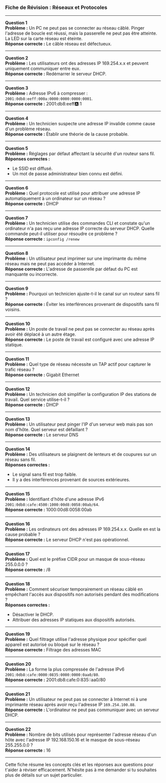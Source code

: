 
### **Fiche de Révision : Réseaux et Protocoles**

---

**Question 1**  
**Problème :** Un PC ne peut pas se connecter au réseau câblé. Pinger l'adresse de boucle est réussi, mais la passerelle ne peut pas être atteinte. La LED sur la carte réseau est éteinte.  
**Réponse correcte :** Le câble réseau est défectueux.

---

**Question 2**  
**Problème :** Les utilisateurs ont des adresses IP 169.254.x.x et peuvent uniquement communiquer entre eux.  
**Réponse correcte :** Redémarrer le serveur DHCP.

---

**Question 3**  
**Problème :** Adresse IPv6 à compresser : `2001:0db8:eeff:000a:0000:0000:0000:0001`.  
**Réponse correcte :** 2001:db8:eeff:a::1

---

**Question 4**  
**Problème :** Un technicien suspecte une adresse IP invalide comme cause d'un problème réseau.  
**Réponse correcte :** Établir une théorie de la cause probable.

---

**Question 5**  
**Problème :** Réglages par défaut affectant la sécurité d'un routeur sans fil.  
**Réponses correctes :**

- Le SSID est diffusé.
- Un mot de passe administrateur bien connu est défini.

---

**Question 6**  
**Problème :** Quel protocole est utilisé pour attribuer une adresse IP automatiquement à un ordinateur sur un réseau ?  
**Réponse correcte :** DHCP

---

**Question 7**  
**Problème :** Un technicien utilise des commandes CLI et constate qu'un ordinateur n'a pas reçu une adresse IP correcte du serveur DHCP. Quelle commande peut-il utiliser pour résoudre ce problème ?  
**Réponse correcte :** `ipconfig /renew`

---

**Question 8**  
**Problème :** Un utilisateur peut imprimer sur une imprimante du même réseau mais ne peut pas accéder à Internet.  
**Réponse correcte :** L'adresse de passerelle par défaut du PC est manquante ou incorrecte.

---

**Question 9**  
**Problème :** Pourquoi un technicien ajuste-t-il le canal sur un routeur sans fil ?  
**Réponse correcte :** Éviter les interférences provenant de dispositifs sans fil voisins.

---

**Question 10**  
**Problème :** Un poste de travail ne peut pas se connecter au réseau après avoir été déplacé à un autre étage.  
**Réponse correcte :** Le poste de travail est configuré avec une adresse IP statique.

---

**Question 11**  
**Problème :** Quel type de réseau nécessite un TAP actif pour capturer le trafic réseau ?  
**Réponse correcte :** Gigabit Ethernet

---

**Question 12**  
**Problème :** Un technicien doit simplifier la configuration IP des stations de travail. Quel service utilise-t-il ?  
**Réponse correcte :** DHCP

---

**Question 13**  
**Problème :** Un utilisateur peut pinger l'IP d'un serveur web mais pas son nom d'hôte. Quel serveur est défaillant ?  
**Réponse correcte :** Le serveur DNS

---

**Question 14**  
**Problème :** Des utilisateurs se plaignent de lenteurs et de coupures sur un réseau sans fil.  
**Réponses correctes :**

- Le signal sans fil est trop faible.
- Il y a des interférences provenant de sources extérieures.

---

**Question 15**  
**Problème :** Identifiant d'hôte d'une adresse IPv6 `2001:0db8:cafe:4500:1000:00d8:0058:00ab/64`.  
**Réponse correcte :** 1000:00d8:0058:00ab

---

**Question 16**  
**Problème :** Les ordinateurs ont des adresses IP 169.254.x.x. Quelle en est la cause probable ?  
**Réponse correcte :** Le serveur DHCP n'est pas opérationnel.

---

**Question 17**  
**Problème :** Quel est le préfixe CIDR pour un masque de sous-réseau 255.0.0.0 ?  
**Réponse correcte :** /8

---

**Question 18**  
**Problème :** Comment sécuriser temporairement un réseau câblé en empêchant l'accès aux dispositifs non autorisés pendant des modifications ?  
**Réponses correctes :**

- Désactiver le DHCP.
- Attribuer des adresses IP statiques aux dispositifs autorisés.

---

**Question 19**  
**Problème :** Quel filtrage utilise l'adresse physique pour spécifier quel appareil est autorisé ou bloqué sur le réseau ?  
**Réponse correcte :** Filtrage des adresses MAC

---

**Question 20**  
**Problème :** La forme la plus compressée de l'adresse IPv6 `2001:0db8:cafe:0000:0835:0000:0000:0aa0/80`.  
**Réponse correcte :** 2001:db8:cafe:0:835::aa0/80

---

**Question 21**  
**Problème :** Un utilisateur ne peut pas se connecter à Internet ni à une imprimante réseau après avoir reçu l'adresse IP `169.254.100.88`.  
**Réponse correcte :** L'ordinateur ne peut pas communiquer avec un serveur DHCP.

---

**Question 22**  
**Problème :** Nombre de bits utilisés pour représenter l'adresse réseau d'un hôte avec l'adresse IP 192.168.150.16 et le masque de sous-réseau 255.255.0.0 ?  
**Réponse correcte :** 16

---

Cette fiche résume les concepts clés et les réponses aux questions pour t'aider à réviser efficacement. N'hésite pas à me demander si tu souhaites plus de détails sur un sujet particulier.
